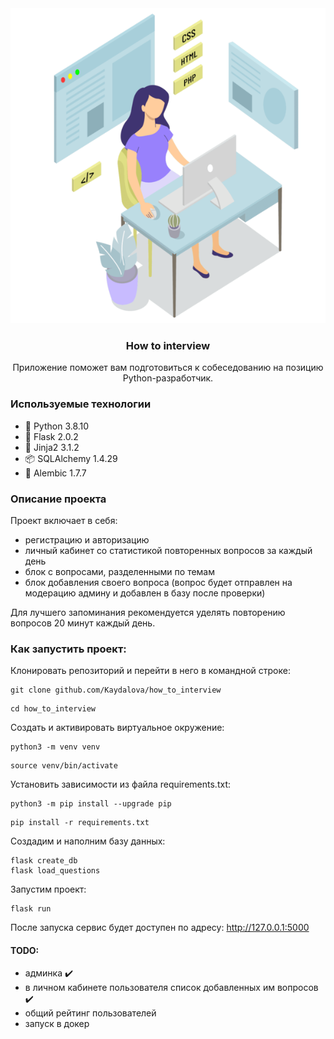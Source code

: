 <div align="center">
 <img src="interview_app/static/img/female_programmer_readme.png" alt="Logo"> 
<h3 >How to interview</h3>
Приложение поможет вам подготовиться к собеседованию на позицию Python-разработчик.
</div>

### Используемые технологии
- :snake: Python 3.8.10
- :incoming_envelope: Flask 2.0.2
- :rose: Jinja2 3.1.2
- :package: SQLAlchemy 1.4.29
- :memo: Alembic 1.7.7
### Описание проекта
Проект включает в себя:
- регистрацию и авторизацию
- личный кабинет со статистикой повторенных вопросов за каждый день
- блок с вопросами, разделенными по темам
- блок добавления своего вопроса (вопрос будет отправлен на модерацию админу и добавлен в базу после проверки)

Для лучшего запоминания рекомендуется уделять повторению вопросов 20 минут каждый день.

### Как запустить проект:
Клонировать репозиторий и перейти в него в командной строке:

```
git clone github.com/Kaydalova/how_to_interview
```

```
cd how_to_interview
```

Cоздать и активировать виртуальное окружение:

```
python3 -m venv venv
```

```
source venv/bin/activate
```

Установить зависимости из файла requirements.txt:

```
python3 -m pip install --upgrade pip
```

```
pip install -r requirements.txt
```

Создадим и наполним базу данных:

```
flask create_db
flask load_questions
```
Запустим проект:
```
flask run
```
После запуска сервис будет доступен по адресу:
 http://127.0.0.1:5000


####  TODO:
- админка ✔️
- в личном кабинете пользователя список добавленных им вопросов ✔️
- общий рейтинг пользователей
- запуск в докер
